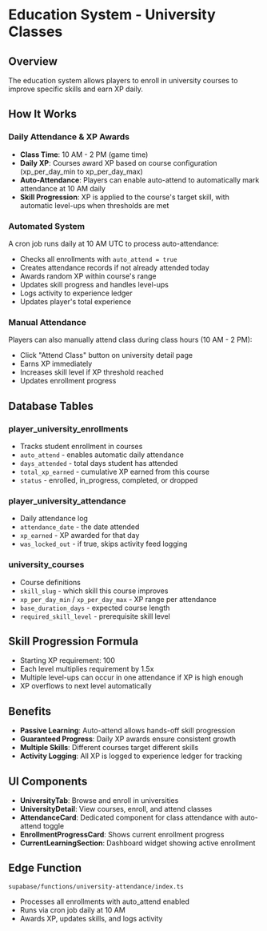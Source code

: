 # Education System - University Classes

## Overview
The education system allows players to enroll in university courses to improve specific skills and earn XP daily.

## How It Works

### Daily Attendance & XP Awards
- **Class Time**: 10 AM - 2 PM (game time)
- **Daily XP**: Courses award XP based on course configuration (xp_per_day_min to xp_per_day_max)
- **Auto-Attendance**: Players can enable auto-attend to automatically mark attendance at 10 AM daily
- **Skill Progression**: XP is applied to the course's target skill, with automatic level-ups when thresholds are met

### Automated System
A cron job runs daily at 10 AM UTC to process auto-attendance:
- Checks all enrollments with `auto_attend = true`
- Creates attendance records if not already attended today
- Awards random XP within course's range
- Updates skill progress and handles level-ups
- Logs activity to experience ledger
- Updates player's total experience

### Manual Attendance
Players can also manually attend class during class hours (10 AM - 2 PM):
- Click "Attend Class" button on university detail page
- Earns XP immediately
- Increases skill level if XP threshold reached
- Updates enrollment progress

## Database Tables

### player_university_enrollments
- Tracks student enrollment in courses
- `auto_attend` - enables automatic daily attendance
- `days_attended` - total days student has attended
- `total_xp_earned` - cumulative XP earned from this course
- `status` - enrolled, in_progress, completed, or dropped

### player_university_attendance
- Daily attendance log
- `attendance_date` - the date attended
- `xp_earned` - XP awarded for that day
- `was_locked_out` - if true, skips activity feed logging

### university_courses
- Course definitions
- `skill_slug` - which skill this course improves
- `xp_per_day_min` / `xp_per_day_max` - XP range per attendance
- `base_duration_days` - expected course length
- `required_skill_level` - prerequisite skill level

## Skill Progression Formula
- Starting XP requirement: 100
- Each level multiplies requirement by 1.5x
- Multiple level-ups can occur in one attendance if XP is high enough
- XP overflows to next level automatically

## Benefits
- **Passive Learning**: Auto-attend allows hands-off skill progression
- **Guaranteed Progress**: Daily XP awards ensure consistent growth
- **Multiple Skills**: Different courses target different skills
- **Activity Logging**: All XP is logged to experience ledger for tracking

## UI Components
- **UniversityTab**: Browse and enroll in universities
- **UniversityDetail**: View courses, enroll, and attend classes
- **AttendanceCard**: Dedicated component for class attendance with auto-attend toggle
- **EnrollmentProgressCard**: Shows current enrollment progress
- **CurrentLearningSection**: Dashboard widget showing active enrollment

## Edge Function
`supabase/functions/university-attendance/index.ts`
- Processes all enrollments with auto_attend enabled
- Runs via cron job daily at 10 AM
- Awards XP, updates skills, and logs activity
